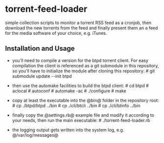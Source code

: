 torrent-feed-loader
===================

simple collection scripts to monitor a torrent RSS feed as a cronjob, then
download the new torrents from the feed and finally present them an a feed
for the media software of your choice, e.g. iTunes.


Installation and Usage
----------------------

* you'll need to compile a version for the btpd torrent client. For easy compilation
  the client is referenced as a git submodule in this repository, so you'll have
  to initialize the module after cloning this repository:
      # git submodule update --init btpd

* then use the automake facilities to build the btpd client:
      # cd btpd
      # aclocal 
      # autoconf
      # automake -ac
      # ./configure
      # make

* copy at least the executable into the @bin@ folder in the repository root:
      # cp ./btpd/btpd ../bin 
      # cp ./cli/btcli ../bin 
      # cp ./cli/btinfo ../bin

* finally copy the @settings.rb@ example file and modify it according to your needs,
  then run the main executable:
      # ./torrent-feed-loader.rb
  
* the logging output gets written into the system log, e.g. @/var/log/messages@
